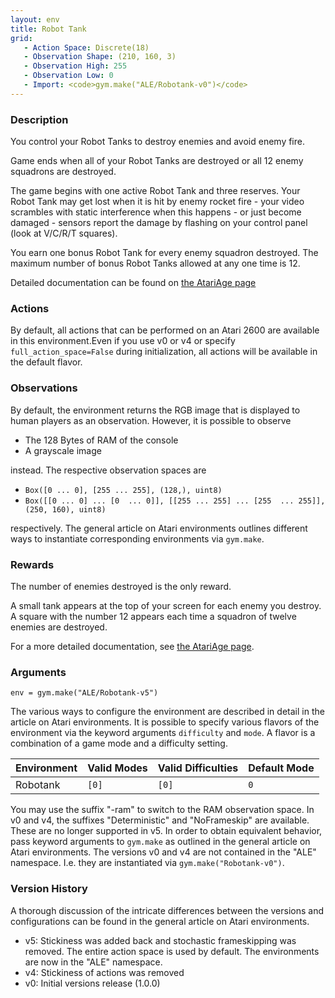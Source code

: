 ```yaml
---
layout: env
title: Robot Tank
grid:
   - Action Space: Discrete(18)
   - Observation Shape: (210, 160, 3)
   - Observation High: 255
   - Observation Low: 0
   - Import: <code>gym.make("ALE/Robotank-v0")</code>
---
```


### Description
You control your Robot Tanks to destroy enemies and avoid enemy fire.

Game ends when all of your Robot Tanks are 
    destroyed or all 12 enemy squadrons are destroyed.

The game begins with one active Robot Tank and three reserves. 
Your Robot Tank may get lost when it is hit by enemy
    rocket fire - your video scrambles with static interference when this
    happens - or just become damaged - sensors report the damage by flashing on your control panel (look at V/C/R/T squares).
    
You earn one bonus Robot Tank for every enemy squadron destroyed. The maximum
   number of bonus Robot Tanks allowed at any one time is 12.

Detailed documentation can be found on [the AtariAge page](https://atariage.com/manual_html_page.php?SoftwareLabelID=416)

### Actions
By default, all actions that can be performed on an Atari 2600 are available in this environment.Even if you use v0 or v4 or specify `full_action_space=False` during initialization, all actions will be available in the default flavor.

### Observations
By default, the environment returns the RGB image that is displayed to human players as an observation. However, it is
possible to observe
- The 128 Bytes of RAM of the console
- A grayscale image

instead. The respective observation spaces are
- `Box([0 ... 0], [255 ... 255], (128,), uint8)`
- `Box([[0 ... 0]
 ...
 [0  ... 0]], [[255 ... 255]
 ...
 [255  ... 255]], (250, 160), uint8)
`

respectively. The general article on Atari environments outlines different ways to instantiate corresponding environments
via `gym.make`.

### Rewards
The number of enemies destroyed is the only reward.

A small tank appears at the top of your screen for each enemy
   you destroy.  A square with the number 12 appears each time a squadron of twelve enemies are 
   destroyed.
   
For a more detailed documentation, see [the AtariAge page](https://atariage.com/manual_html_page.php?SoftwareLabelID=416).

### Arguments

```
env = gym.make("ALE/Robotank-v5")
```

The various ways to configure the environment are described in detail in the article on Atari environments.
It is possible to specify various flavors of the environment via the keyword arguments `difficulty` and `mode`. 
A flavor is a combination of a game mode and a difficulty setting.

|      Environment | Valid Modes                                                                                                                                                                         | Valid Difficulties | Default Mode |
|------------------|-------------------------|--------------------|--------------|
|             Robotank | `[0]`               |      `[0]` | `0`          |

You may use the suffix "-ram" to switch to the RAM observation space. In v0 and v4, the suffixes "Deterministic" and "NoFrameskip" 
are available. These are no longer supported in v5. In order to obtain equivalent behavior, pass keyword arguments to `gym.make` as outlined in 
the general article on Atari environments.
The versions v0 and v4 are not contained in the "ALE" namespace. I.e. they are instantiated via `gym.make("Robotank-v0")`.

### Version History
A thorough discussion of the intricate differences between the versions and configurations can be found in the
general article on Atari environments. 

* v5: Stickiness was added back and stochastic frameskipping was removed. The entire action space is used by default. The environments are now in the "ALE" namespace.
* v4: Stickiness of actions was removed
* v0: Initial versions release (1.0.0)
